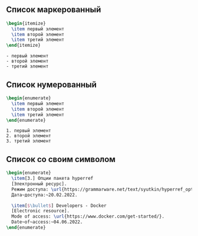## Список маркерованный

```tex
\begin{itemize}
  \item первый элемент
  \item второй элемент
  \item третий элемент
\end{itemize}
```

```
- первый элемент
- второй элемент
- третий элемент
```

## Список нумерованный

```tex
\begin{enumerate}
  \item первый элемент
  \item второй элемент
  \item третий элемент
\end{enumerate}
```

```
1. первый элемент
2. второй элемент
3. третий элемент
```

## Список со своим символом

```tex
\begin{enumerate}
  \item[3.] Опции пакета hyperref
  [Электронный ресурс].
  Режим доступа: \url{https://grammarware.net/text/syutkin/hyperref_options.pdf}.
  Дата~доступа:~20.02.2022.

  \item[$\bullet$] Developers - Docker
  [Electronic resource].
  Mode of access: \url{https://www.docker.com/get-started/}.
  Date~of~access:~04.06.2022.
\end{enumerate}
```
